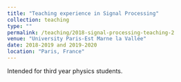 ```yaml
---
title: "Teaching experience in Signal Processing"
collection: teaching
type: ""
permalink: /teaching/2018-signal-processing-teaching-2
venue: "University Paris-Est Marne la Vallée"
date: 2018-2019 and 2019-2020
location: "Paris, France"
---
```


Intended for third year physics students.
